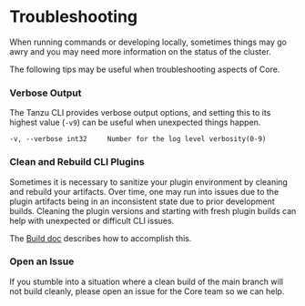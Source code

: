 # Troubleshooting

When running commands or developing locally, sometimes things may go awry and you may need
more information on the status of the cluster.

The following tips may be useful when troubleshooting aspects of Core.

### Verbose Output

The Tanzu CLI provides verbose output options, and setting this to its highest value (`-v9`)
can be useful when unexpected things happen.

`-v, --verbose int32     Number for the log level verbosity(0-9)`

### Clean and Rebuild CLI Plugins

Sometimes it is necessary to sanitize your plugin environment by cleaning and rebuild your artifacts.
Over time, one may run into issues due to the plugin artifacts being in an inconsistent state due to prior
development builds. Cleaning the plugin versions and starting with fresh plugin builds can help with unexpected
or difficult CLI issues.

The [Build doc](build.md) describes how to accomplish this.

### Open an Issue

If you stumble into a situation where a clean build of the main branch will not build cleanly, please open an
issue for the Core team so we can help.

